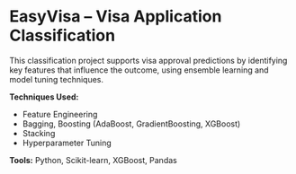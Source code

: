 # EasyVisa – Visa Application Classification

This classification project supports visa approval predictions by identifying key features that influence the outcome, using ensemble learning and model tuning techniques.

**Techniques Used:**  
- Feature Engineering  
- Bagging, Boosting (AdaBoost, GradientBoosting, XGBoost)  
- Stacking  
- Hyperparameter Tuning  

**Tools:** Python, Scikit-learn, XGBoost, Pandas
